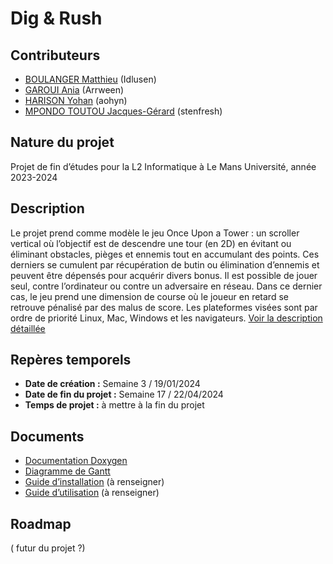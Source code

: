 # Dig & Rush

## Contributeurs
- [BOULANGER Matthieu](https://github.com/Idlusen) (Idlusen)
- [GAROUI Ania](https://github.com/Arrween) (Arrween)
- [HARISON Yohan](https://github.com/aohyn) (aohyn)
- [MPONDO TOUTOU Jacques-Gérard](https://github.com/stenfresh) (stenfresh)


## Nature du projet
Projet de fin d’études pour la L2 Informatique à Le Mans Université, année 2023-2024

## Description
Le projet prend comme modèle le jeu Once Upon a Tower : un scroller vertical où l’objectif est de descendre une tour (en 2D) en évitant ou éliminant obstacles, pièges et ennemis tout en accumulant des points. Ces derniers se cumulent par récupération de butin ou élimination d’ennemis et peuvent être dépensés pour acquérir divers bonus. Il est possible de jouer seul, contre l’ordinateur ou contre un adversaire en réseau. Dans ce dernier cas, le jeu prend une dimension de course où le joueur en retard se retrouve pénalisé par des malus de score. Les plateformes visées sont par ordre de priorité Linux, Mac, Windows et les navigateurs.
[Voir la description détaillée](https://github.com/Idlusen/projet_l2/blob/main/doc/description_d%C3%A9taill%C3%A9e.pdf)

## Repères temporels
- **Date de création :** Semaine 3 / 19/01/2024
- **Date de fin du projet :** Semaine 17 / 22/04/2024
- **Temps de projet :** à mettre à la fin du projet

## Documents
- [Documentation Doxygen](http://web-info.univ-lemans.fr/~s123690/doxygen_dignrush/)
- [Diagramme de Gantt](https://docs.google.com/spreadsheets/d/1yqPa0xnbJtAbjkza44KRbA65_0DE_FV-rZELULHcHd0/)
- [Guide d’installation]() (à renseigner)
- [Guide d’utilisation]() (à renseigner)

## Roadmap
( futur du projet ?)


